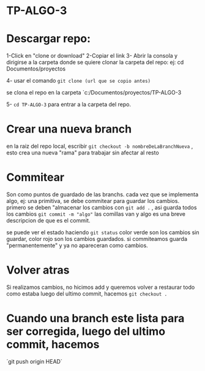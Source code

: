 # TP-ALGO-3
# Descargar repo:
1-Click en "clone or download"
2-Copiar el link
3- Abrir la consola y dirigirse a la carpeta donde se quiere clonar la carpeta del repo:
ej: cd Documentos/proyectos

4- usar el comando `git clone (url que se copio antes)`

se clona el repo en la carpeta `c:/Documentos/proyectos/TP-ALGO-3

5- `cd TP-ALGO-3` para entrar a la carpeta del repo.

# Crear una nueva branch

en la raiz del repo local, escribir `git checkout -b nombreDeLaBranchNueva` , esto crea una nueva "rama" para trabajar sin afectar al resto

# Commitear

Son como puntos de guardado de las branchs.
cada vez que se implementa algo, ej: una primitiva, se debe commitear para guardar los cambios.
primero se deben "almacenar los cambios con 
`git add .` , asi guarda todos los cambios
`git commit -m "algo"`   las comillas van y algo es una breve descripcion de que es el commit.

se puede ver el estado haciendo `git status`  color verde son los cambios sin guardar, color rojo son los cambios guardados. si commiteamos guarda "permanentemente" y ya no apareceran como cambios.

# Volver atras
Si realizamos cambios, no hicimos add y queremos volver a restaurar todo como estaba luego del ultimo commit, hacemos
`git checkout .`



# Cuando una branch este lista para ser corregida, luego del ultimo commit, hacemos
´git push origin HEAD`